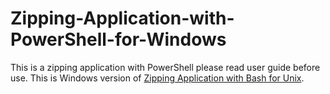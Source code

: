 # Zipping-Application-with-PowerShell-for-Windows
This is a zipping application with PowerShell please read user guide before use.
This is Windows version of [Zipping Application with Bash for Unix]("https://github.com/emirkaanozdemr/Zipping-Application-with-Bash-for-Unix").
